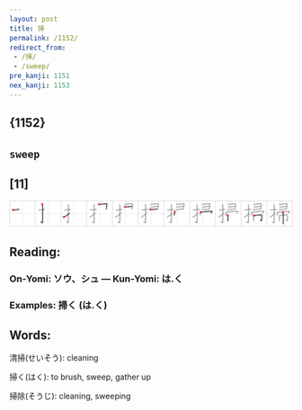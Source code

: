 ```yaml
---
layout: post
title: 掃
permalink: /1152/
redirect_from:
 - /掃/
 - /sweep/
pre_kanji: 1151
nex_kanji: 1153
---
```


## {1152}

## `sweep`

## [11]

<div class="stroke"><img src="../images/E68E83.png" /></div>

## Reading:

### On-Yomi: ソウ、シュ &mdash; Kun-Yomi: は.く

### Examples: 掃く (は.く)

## Words:

清掃(せいそう): cleaning

掃く(はく): to brush, sweep, gather up

掃除(そうじ): cleaning, sweeping
